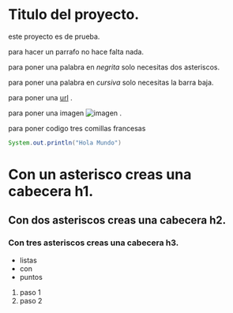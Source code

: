 # Titulo del proyecto.
este proyecto es de prueba.


para hacer un parrafo no hace falta nada.

para poner una palabra en *negrita* solo necesitas dos asteriscos.

para poner una palabra en _cursiva_ solo necesitas la barra baja.

para poner una [url](http://github.com) .

para poner una imagen ![imagen](https://www.google.com/images/branding/googlelogo/2x/googlelogo_color_120x44dp.png) .

para poner codigo tres comillas francesas

```java
System.out.println("Hola Mundo")
```

# Con un asterisco creas una cabecera h1.

## Con dos asteriscos creas una cabecera h2.

### Con tres asteriscos creas una cabecera h3.

* listas
* con 
* puntos


1.  paso 1
2.  paso 2
